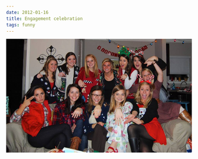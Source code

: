 ```yaml
---
date: 2012-01-16
title: Engagement celebration
tags: funny
---
```


![engagement.jpeg](https://raw.githubusercontent.com/muneer78/muneer78.github.io/master/images/engagement.jpeg)
